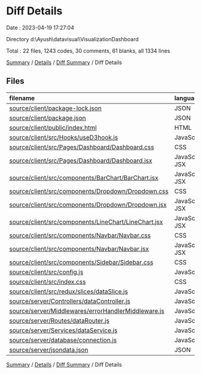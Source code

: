 # Diff Details

Date : 2023-04-19 17:27:04

Directory d:\\Ayush\\datavisual\\VisualizationDashboard

Total : 22 files,  1243 codes, 30 comments, 61 blanks, all 1334 lines

[Summary](results.md) / [Details](details.md) / [Diff Summary](diff.md) / Diff Details

## Files
| filename | language | code | comment | blank | total |
| :--- | :--- | ---: | ---: | ---: | ---: |
| [source/client/package-lock.json](/source/client/package-lock.json) | JSON | 744 | 0 | 0 | 744 |
| [source/client/package.json](/source/client/package.json) | JSON | 3 | 0 | 0 | 3 |
| [source/client/public/index.html](/source/client/public/index.html) | HTML | 3 | 0 | 0 | 3 |
| [source/client/src/Hooks/useD3hook.js](/source/client/src/Hooks/useD3hook.js) | JavaScript | 10 | 0 | 4 | 14 |
| [source/client/src/Pages/Dashboard/Dashboard.css](/source/client/src/Pages/Dashboard/Dashboard.css) | CSS | 12 | 0 | 2 | 14 |
| [source/client/src/Pages/Dashboard/Dashboard.jsx](/source/client/src/Pages/Dashboard/Dashboard.jsx) | JavaScript JSX | 93 | 2 | 4 | 99 |
| [source/client/src/components/BarChart/BarChart.jsx](/source/client/src/components/BarChart/BarChart.jsx) | JavaScript JSX | 77 | 0 | 11 | 88 |
| [source/client/src/components/Dropdown/Dropdown.css](/source/client/src/components/Dropdown/Dropdown.css) | CSS | 30 | 0 | 5 | 35 |
| [source/client/src/components/Dropdown/Dropdown.jsx](/source/client/src/components/Dropdown/Dropdown.jsx) | JavaScript JSX | 57 | 0 | 7 | 64 |
| [source/client/src/components/LineChart/LineChart.jsx](/source/client/src/components/LineChart/LineChart.jsx) | JavaScript JSX | 24 | 0 | 4 | 28 |
| [source/client/src/components/Navbar/Navbar.css](/source/client/src/components/Navbar/Navbar.css) | CSS | 9 | 0 | 1 | 10 |
| [source/client/src/components/Navbar/Navbar.jsx](/source/client/src/components/Navbar/Navbar.jsx) | JavaScript JSX | 4 | 0 | 0 | 4 |
| [source/client/src/components/Sidebar/Sidebar.css](/source/client/src/components/Sidebar/Sidebar.css) | CSS | 13 | 0 | 2 | 15 |
| [source/client/src/config.js](/source/client/src/config.js) | JavaScript | 1 | 0 | 0 | 1 |
| [source/client/src/index.css](/source/client/src/index.css) | CSS | 28 | 5 | 6 | 39 |
| [source/client/src/redux/slices/dataSlice.js](/source/client/src/redux/slices/dataSlice.js) | JavaScript | 38 | 2 | 1 | 41 |
| [source/server/Controllers/dataController.js](/source/server/Controllers/dataController.js) | JavaScript | 24 | 1 | 2 | 27 |
| [source/server/Middlewares/errorHandlerMiddleware.js](/source/server/Middlewares/errorHandlerMiddleware.js) | JavaScript | 1 | 0 | 0 | 1 |
| [source/server/Routes/dataRouter.js](/source/server/Routes/dataRouter.js) | JavaScript | 2 | 0 | 0 | 2 |
| [source/server/Services/dataService.js](/source/server/Services/dataService.js) | JavaScript | 71 | 19 | 11 | 101 |
| [source/server/database/connection.js](/source/server/database/connection.js) | JavaScript | -1 | 1 | 0 | 0 |
| [source/server/jsondata.json](/source/server/jsondata.json) | JSON | 0 | 0 | 1 | 1 |

[Summary](results.md) / [Details](details.md) / [Diff Summary](diff.md) / Diff Details
